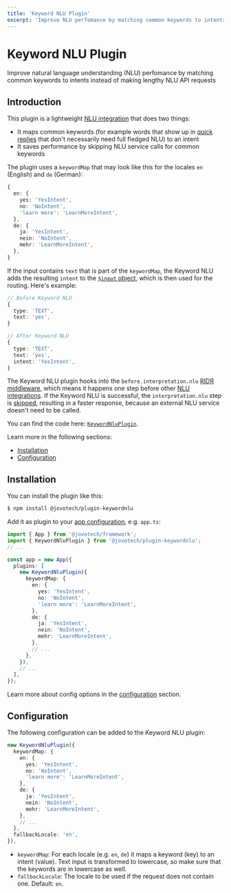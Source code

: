 ```yaml
---
title: 'Keyword NLU Plugin'
excerpt: 'Improve NLU perfomance by matching common keywords to intents instead of making lengthy NLU API requests.'
---
```


# Keyword NLU Plugin

Improve natural language understanding (NLU) perfomance by matching common keywords to intents instead of making lengthy NLU API requests

## Introduction

This plugin is a lightweight [NLU integration](https://www.jovo.tech/docs/nlu) that does two things:

- It maps common keywords (for example words that show up in [quick replies](https://www.jovo.tech/docs/output-templates#quickreplies) that don't necessarily need full fledged NLU) to an intent
- It saves performance by skipping NLU service calls for common keywords

The plugin uses a `keywordMap` that may look like this for the locales `en` (English) and `de` (German):

```typescript
{
  en: {
    yes: 'YesIntent',
    no: 'NoIntent',
    'learn more': 'LearnMoreIntent',
  },
  de: {
    ja: 'YesIntent',
    nein: 'NoIntent',
    mehr: 'LearnMoreIntent',
  },
}
```

If the input contains `text` that is part of the `keywordMap`, the Keyword NLU adds the resulting `intent` to the [`$input` object](https://www.jovo.tech/docs/input), which is then used for the routing. Here's example:

```typescript
// Before Keyword NLU
{
  type: 'TEXT',
  text: 'yes',
}

// After Keyword NLU
{
  type: 'TEXT',
  text: 'yes',
  intent: 'YesIntent',
}
```

The Keyword NLU plugin hooks into the `before.interpretation.nlu` [RIDR middleware](https://www.jovo.tech/docs/middlewares#ridr-middlewares), which means it happens one step before other [NLU integrations](https://www.jovo.tech/docs/nlu). If the Keyword NLU is successful, the `interpretation.nlu` step is [skipped](https://www.jovo.tech/docs/middlewares#skip-middlewares), resulting in a faster response, because an external NLU service doesn't need to be called.

You can find the code here: [`KeywordNluPlugin`](https://github.com/jovotech/jovo-framework/blob/v4/latest/integrations/plugin-keywordnlu/src/KeywordNluPlugin.ts).

Learn more in the following sections:
- [Installation](#installation)
- [Configuration](#configuration)

## Installation

You can install the plugin like this:

```sh
$ npm install @jovotech/plugin-keywordnlu
```

Add it as plugin to your [app configuration](https://www.jovo.tech/docs/app-config), e.g. `app.ts`:

```typescript
import { App } from '@jovotech/framework';
import { KeywordNluPlugin } from '@jovotech/plugin-keywordnlu';
// ...

const app = new App({
  plugins: [
    new KeywordNluPlugin({
      keywordMap: {
        en: {
          yes: 'YesIntent',
          no: 'NoIntent',
          'learn more': 'LearnMoreIntent',
        },
        de: {
          ja: 'YesIntent',
          nein: 'NoIntent',
          mehr: 'LearnMoreIntent',
        },
        // ...
      },
    }),
    // ...
  ],
});
```

Learn more about config options in the [configuration](#configuration) section.


## Configuration

The following configuration can be added to the Keyword NLU plugin:

```typescript
new KeywordNluPlugin({
  keywordMap: {
    en: {
      yes: 'YesIntent',
      no: 'NoIntent',
      'learn more': 'LearnMoreIntent',
    },
    de: {
      ja: 'YesIntent',
      nein: 'NoIntent',
      mehr: 'LearnMoreIntent',
    },
    // ...
  },
  fallbackLocale: 'en',
}),
```

- `keywordMap`: For each locale (e.g. `en`, `de`) it maps a keyword (key) to an intent (value). Text input is transformed to lowercase, so make sure that the keywords are in lowercase as well.
- `fallbackLocale`: The locale to be used if the request does not contain one. Default: `en`.


